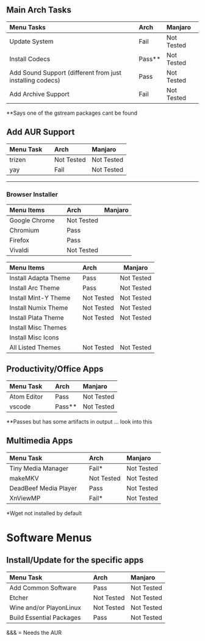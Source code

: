 
## Main Arch Tasks 

| Menu Tasks                                                |   | Arch       | Manjaro    |
|:----------------------------------------------------------|:--|:-----------|:-----------|
| Update System                                             |   | Fail       | Not Tested |
| Install Codecs                                            |   | Pass** | Not Tested |
| Add Sound Support (different from just installing codecs) |   | Pass       | Not Tested |
| Add Archive Support                                       |   | Fail       | Not Tested |

**Says one of the gstream packages cant be found 


## Add AUR Support 
| Menu Task |   | Arch   | Manjaro    |
|:----------|:--|:-------|:-----------|
| trizen    |   | Not Tested  | Not Tested |
| yay       |   | Fail | Not Tested |



--- 
### Browser Installer 

| Menu Items    |   | Arch       | Manjaro |
|:--------------|:--|:-----------|:--------|
| Google Chrome |   | Not Tested |         |
| Chromium      |   | Pass |         |
| Firefox       |   | Pass |         |
| Vivaldi       |   | Not Tested |         |




| Menu Items           |   | Arch       | Manjaro    |
|:---------------------|:--|:-----------|------------|
| Install Adapta Theme |   | Pass       | Not Tested |
| Install Arc Theme    |   | Pass       | Not Tested |
| Install Mint-Y Theme |   | Not Tested | Not Tested |
| Install Numix Theme  |   | Not Tested | Not Tested |
| Install Plata Theme  |   | Not Tested | Not Tested |
| Install Misc Themes  |   |            |            |
| Install Misc Icons   |   |            |            |
| All Listed Themes    |   | Not Tested | Not Tested |




## Productivity/Office Apps 

| Menu Task   |   | Arch   | Manjaro    |
|:------------|:--|:-------|:-----------|
| Atom Editor |   | Pass   | Not Tested |
| vscode      |   | Pass** | Not Tested |

**Passes but has some artifacts in output ... look into this 


## Multimedia Apps

| Menu Task             |   | Arch       | Manjaro    |
|:----------------------|:--|:-----------|:-----------|
| Tiny Media Manager    |   | Fail*      | Not Tested |
| makeMKV               |   | Not Tested | Not Tested |
| DeadBeef Media Player |   | Pass       | Not Tested |
| XnViewMP              |   | Fail*      | Not Tested |

*Wget not installed by default 

# Software Menus
## Install/Update for the specific apps

| Menu Task                |   | Arch       | Manjaro    |
|:-------------------------|:--|:-----------|:-----------|
| Add Common Software      |   | Pass       | Not Tested |
| Etcher                   |   | Not Tested | Not Tested |
| Wine and/or PlayonLinux  |   | Not Tested | Not Tested |
| Build Essential Packages |   | Pass       | Not Tested |


&&& = Needs the AUR 